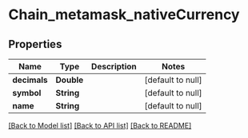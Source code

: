 # Chain_metamask_nativeCurrency
## Properties

| Name | Type | Description | Notes |
|------------ | ------------- | ------------- | -------------|
| **decimals** | **Double** |  | [default to null] |
| **symbol** | **String** |  | [default to null] |
| **name** | **String** |  | [default to null] |

[[Back to Model list]](../README.md#documentation-for-models) [[Back to API list]](../README.md#documentation-for-api-endpoints) [[Back to README]](../README.md)

